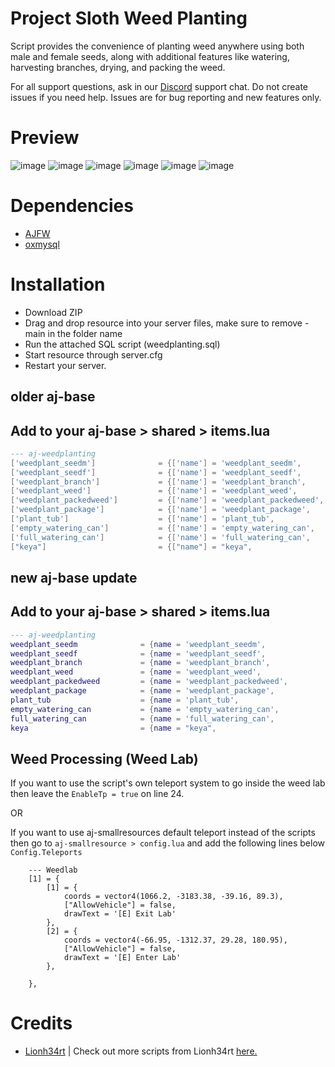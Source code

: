 # Project Sloth Weed Planting 

Script provides the convenience of planting weed anywhere using both male and female seeds, along with additional features like watering, harvesting branches, drying, and packing the weed.

For all support questions, ask in our [Discord](https://www.discord.gg/projectsloth) support chat. Do not create issues if you need help. Issues are for bug reporting and new features only.

# Preview
![image](https://user-images.githubusercontent.com/82112471/221007957-34e1641e-1cc0-469a-8bf1-33315ef1bdf0.png)
![image](https://user-images.githubusercontent.com/82112471/221006801-4639fe6e-3a07-4d27-b0e1-90e1134829fd.png)
![image](https://user-images.githubusercontent.com/82112471/221007532-bd50ae14-5927-4d7e-90fb-b2c1c9b0c467.png)
![image](https://user-images.githubusercontent.com/82112471/221007532-bd50ae14-5927-4d7e-90fb-b2c1c9b0c467.png)
![image](https://user-images.githubusercontent.com/107671912/222414486-e789257e-f9f4-4152-a8d0-738be9d13fa7.png)
![image](https://user-images.githubusercontent.com/107671912/224058250-8635434c-0c16-4ff4-97bf-d3b5d9290a64.png)

# Dependencies

- [AJFW](https://github.com/AJFW-framework/aj-base)
- [oxmysql](https://github.com/overextended/oxmysql)

# Installation
* Download ZIP
* Drag and drop resource into your server files, make sure to remove -main in the folder name
* Run the attached SQL script (weedplanting.sql)
* Start resource through server.cfg
* Restart your server.
## older aj-base
## Add to your aj-base > shared > items.lua
```lua
--- aj-weedplanting
['weedplant_seedm'] 			 = {['name'] = 'weedplant_seedm', 			    ['label'] = 'Male Weed Seed', 			['weight'] = 0, 		['type'] = 'item', 		['image'] = 'weedplant_seed.png', 		['unique'] = false, 	['useable'] = false, 	['shouldClose'] = false,   ['combinable'] = nil,   ['description'] = 'Male Weed Seed'},
['weedplant_seedf'] 			 = {['name'] = 'weedplant_seedf', 			    ['label'] = 'Female Weed Seed', 		['weight'] = 0, 		['type'] = 'item', 		['image'] = 'weedplant_seed.png', 		['unique'] = false, 	['useable'] = true, 	['shouldClose'] = true,	   ['combinable'] = nil,   ['description'] = 'Female Weed Seed'},
['weedplant_branch'] 			 = {['name'] = 'weedplant_branch', 			    ['label'] = 'Weed Branch', 				['weight'] = 10000, 	['type'] = 'item', 		['image'] = 'weedplant_branch.png', 	['unique'] = true, 		['useable'] = false, 	['shouldClose'] = false,   ['combinable'] = nil,   ['description'] = 'Weed plant'},
['weedplant_weed'] 		     	 = {['name'] = 'weedplant_weed', 			    ['label'] = 'Dried Weed', 				['weight'] = 100, 		['type'] = 'item', 		['image'] = 'weedplant_weed.png', 		['unique'] = false, 	['useable'] = false, 	['shouldClose'] = false,   ['combinable'] = nil,   ['description'] = 'Weed ready for packaging'},
['weedplant_packedweed'] 		 = {['name'] = 'weedplant_packedweed', 			['label'] = 'Packed Weed', 				['weight'] = 100, 		['type'] = 'item', 		['image'] = 'weedplant_weed.png', 		['unique'] = true, 		['useable'] = false, 	['shouldClose'] = false,   ['combinable'] = nil,   ['description'] = 'Weed ready for sale'},
['weedplant_package'] 			 = {['name'] = 'weedplant_package', 			['label'] = 'Suspicious Package', 		['weight'] = 10000, 	['type'] = 'item', 		['image'] = 'weedplant_package.png', 	['unique'] = true, 		['useable'] = false, 	['shouldClose'] = false,   ['combinable'] = nil,   ['description'] = 'Suspicious Package'},
['plant_tub'] 			         = {['name'] = 'plant_tub', 			        ['label'] = 'Plant Tub', 		     	['weight'] = 1000, 		['type'] = 'item', 		['image'] = 'plant_tub.png', 		    ['unique'] = false, 	['useable'] = false, 	['shouldClose'] = false,   ['combinable'] = nil,   ['description'] = 'Pot for planting plants'},
['empty_watering_can'] 			 = {['name'] = 'empty_watering_can', 			['label'] = 'Empty Watering Can', 		['weight'] = 500, 		['type'] = 'item', 		['image'] = 'watering_can.png', 	    ['unique'] = true, 	    ['useable'] = true, 	['shouldClose'] = true,	   ['combinable'] = nil,   ['description'] = 'Empty watering can'},
['full_watering_can'] 			 = {['name'] = 'full_watering_can', 			['label'] = 'Full Watering Can', 		['weight'] = 1000, 		['type'] = 'item', 		['image'] = 'watering_can.png', 	    ['unique'] = true, 	    ['useable'] = false, 	['shouldClose'] = false,	   ['combinable'] = nil,   ['description'] = 'Watering can filled with water for watering plants'},
["keya"]                         = {["name"] = "keya",                          ["label"] = "Labkey A",                 ["weight"] = 0,         ["type"] = "item",      ["image"] = "keya.png",                 ["unique"] = true,      ["useable"] = false,    ["shouldClose"] = false,   ["combinable"] = nil,   ["description"] = "Labkey A.."},
```
## new aj-base update
## Add to your aj-base > shared > items.lua
```lua
--- aj-weedplanting
weedplant_seedm 			 = {name = 'weedplant_seedm', 			    label = 'Male Weed Seed', 			weight = 0, 		type = 'item', 		image = 'weedplant_seed.png', 		unique = false, 	useable = false, 	shouldClose = false,   combinable = nil,   description = 'Male Weed Seed'},
weedplant_seedf 			 = {name = 'weedplant_seedf', 			    label = 'Female Weed Seed', 		weight = 0, 		type = 'item', 		image = 'weedplant_seed.png', 		unique = false, 	useable = true, 	shouldClose = true,	   combinable = nil,   description = 'Female Weed Seed'},
weedplant_branch 			 = {name = 'weedplant_branch', 			    label = 'Weed Branch', 				weight = 10000, 	type = 'item', 		image = 'weedplant_branch.png', 	unique = true, 		useable = false, 	shouldClose = false,   combinable = nil,   description = 'Weed plant'},
weedplant_weed 		     	 = {name = 'weedplant_weed', 			    label = 'Dried Weed', 				weight = 100, 		type = 'item', 		image = 'weedplant_weed.png', 		unique = false, 	useable = false, 	shouldClose = false,   combinable = nil,   description = 'Weed ready for packaging'},
weedplant_packedweed 		 = {name = 'weedplant_packedweed', 			label = 'Packed Weed', 				weight = 100, 		type = 'item', 		image = 'weedplant_weed.png', 		unique = true, 		useable = false, 	shouldClose = false,   combinable = nil,   description = 'Weed ready for sale'},
weedplant_package 			 = {name = 'weedplant_package', 			label = 'Suspicious Package', 		weight = 10000, 	type = 'item', 		image = 'weedplant_package.png', 	unique = true, 		useable = false, 	shouldClose = false,   combinable = nil,   description = 'Suspicious Package'},
plant_tub 			         = {name = 'plant_tub', 			        label = 'Plant Tub', 		     	weight = 1000, 		type = 'item', 		image = 'plant_tub.png', 		    unique = false, 	useable = false, 	shouldClose = false,   combinable = nil,   description = 'Pot for planting plants'},
empty_watering_can 			 = {name = 'empty_watering_can', 			label = 'Empty Watering Can', 		weight = 500, 		type = 'item', 		image = 'watering_can.png', 	    unique = true, 	    useable = true, 	shouldClose = true,	   combinable = nil,   description = 'Empty watering can'},
full_watering_can 			 = {name = 'full_watering_can', 			label = 'Full Watering Can', 		weight = 1000, 		type = 'item', 		image = 'watering_can.png', 	    unique = true, 	    useable = false, 	shouldClose = false,	   combinable = nil,   description = 'Watering can filled with water for watering plants'},
keya                         = {name = "keya",                          label = "Labkey A",                 weight = 0,         type = "item",      image = "keya.png",                 unique = true,      useable = false,    shouldClose = false,   combinable = nil,   description = "Labkey A.."},
```

## Weed Processing (Weed Lab)
If you want to use the script's own teleport system to go inside the weed lab then leave the `EnableTp = true` on line 24.

OR 

If you want to use aj-smallresources default teleport instead of the scripts then go to `aj-smallresource > config.lua` and add the following lines below `Config.Teleports` 
```
    --- Weedlab
    [1] = {
        [1] = {
            coords = vector4(1066.2, -3183.38, -39.16, 89.3),
            ["AllowVehicle"] = false,
            drawText = '[E] Exit Lab'
        },
        [2] = {
            coords = vector4(-66.95, -1312.37, 29.28, 180.95),
            ["AllowVehicle"] = false,
            drawText = '[E] Enter Lab'
        },

    },
```
# Credits
* [Lionh34rt](https://github.com/Lionh34rt) | Check out more scripts from Lionh34rt [here.](https://lionh34rt.tebex.io/category/1954119)
